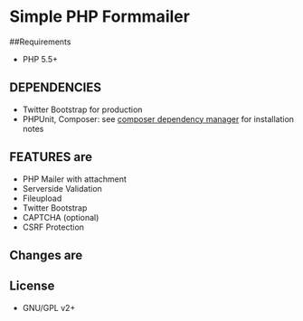 # Simple PHP Formmailer
##Requirements
* PHP 5.5+

## DEPENDENCIES
* Twitter Bootstrap for production
* PHPUnit, Composer: see [composer dependency manager](https://getcomposer.org/) for installation notes

## FEATURES are
* PHP Mailer with attachment
* Serverside Validation
* Fileupload
* Twitter Bootstrap
* CAPTCHA (optional)
* CSRF Protection

## Changes are

## License

* GNU/GPL v2+